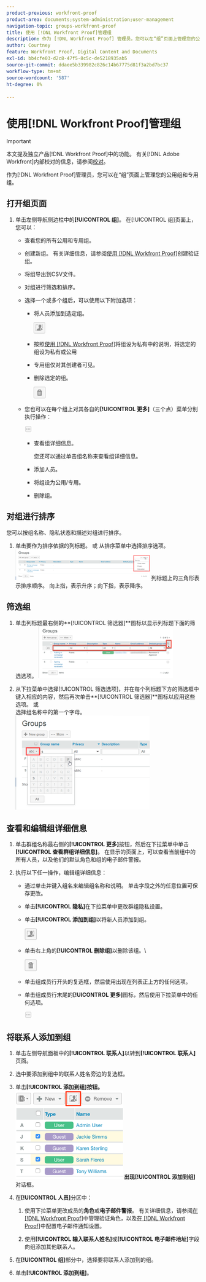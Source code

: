 ```yaml
---
product-previous: workfront-proof
product-area: documents;system-administration;user-management
navigation-topic: groups-workfront-proof
title: 使用 [!DNL Workfront Proof]管理组
description: 作为 [!DNL Workfront Proof] 管理员，您可以在“组”页面上管理您的公用组和专用组。
author: Courtney
feature: Workfront Proof, Digital Content and Documents
exl-id: bb4cfe03-d2c8-47f5-8c5c-de5218935ab5
source-git-commit: ddaee5b339982c826c14b67775d81f3a2bd7bc37
workflow-type: tm+mt
source-wordcount: '587'
ht-degree: 0%

---
```


# 使用[!DNL Workfront Proof]管理组

>[!IMPORTANT]
>
>本文提及独立产品[!DNL Workfront Proof]中的功能。 有关[!DNL Adobe Workfront]内部校对的信息，请参阅[校对](../../../review-and-approve-work/proofing/proofing.md)。

作为[!DNL Workfront Proof]管理员，您可以在“组”页面上管理您的公用组和专用组。

## 打开组页面

1. 单击左侧导航侧边栏中的&#x200B;**[!UICONTROL 组]**。
在[!UICONTROL 组]页面上，您可以：

   * 查看您的所有公用和专用组。
   * 创建新组。 有关详细信息，请参阅[使用 [!DNL Workfront Proof]](../../../workfront-proof/wp-mnguserscontacts/groups/create-proofing-groups.md)创建验证组。
   * 将组导出到CSV文件。
   * 对组进行筛选和排序。
   * 选择一个或多个组后，可以使用以下附加选项：

      * 将人员添加到选定组。

        ![Groups_page-add_people_btn.png](assets/groups-page-add-people-btn-30x29.png)

      * 按照[使用 [!DNL Workfront Proof]](../../../workfront-proof/wp-mnguserscontacts/groups/make-groups-private.md)将组设为私有中的说明，将选定的组设为私有或公用
      * 专用组仅对其创建者可见。
      * 删除选定的组。

        ![删除图标](assets/trash-button.png)
   * 您也可以在每个组上对其各自的&#x200B;**[!UICONTROL 更多]**（三个点）菜单分别执行操作：

     ![更多菜单](assets/more-button-small.png)

      * 查看组详细信息。

        您还可以通过单击组名称来查看组详细信息。
      * 添加人员。
      * 将组设为公用/专用。
      * 删除组。


## 对组进行排序

您可以按组名称、隐私状态和描述对组进行排序。

1. 单击要作为排序依据的列标题。
或
从排序菜单中选择排序选项。
   ![Groups_page-Sort_menu.png](assets/groups-page-sort-menu-350x80.png)
列标题上的三角形表示排序顺序。 向上指，表示升序；向下指，表示降序。

## 筛选组

1. 单击列标题最右侧的&#x200B;**[!UICONTROL 筛选器]**图标以显示列标题下面的筛选选项。
   ![Group_page-Filter_icon_and_options.png](assets/group-page-filter-icon-and-options-350x134.png)

1. 从下拉菜单中选择[!UICONTROL 筛选选项]，并在每个列标题下方的筛选框中键入相应的内容，然后再次单击&#x200B;**[!UICONTROL 筛选器]**图标以应用这些选项。
或\
   选择组名称中的第一个字母。
   ![Groups_page-filtering_by_letter.png](assets/groups-page-filtering-by-letter-350x245.png)

## 查看和编辑组详细信息

1. 单击群组名称最右侧的&#x200B;**[!UICONTROL 更多]**&#x200B;按钮，然后在下拉菜单中单击&#x200B;**[!UICONTROL 查看群组详细信息]**。
在显示的页面上，可以查看当前组中的所有人员，以及他们的默认角色和组的电子邮件警报。

1. 执行以下任一操作，编辑组详细信息：

   * 通过单击并键入组名来编辑组名称和说明。 单击字段之外的任意位置可保存更改。
   * 单击&#x200B;**[!UICONTROL 隐私]**&#x200B;在下拉菜单中更改群组隐私设置。
   * 单击&#x200B;**[!UICONTROL 添加到组]**&#x200B;以将新人员添加到组。

     ![Add_to_Group_btn.png](assets/add-to-group-btn.png)

   * 单击右上角的&#x200B;**[!UICONTROL 删除组]**&#x200B;以删除该组。\

     ![Trash_button.png](assets/trash-button.png)

   * 单击组成员行开头的复选框，然后使用出现在列表正上方的任何选项。
   * 单击组成员行末尾的&#x200B;**[!UICONTROL 更多]**&#x200B;图标，然后使用下拉菜单中的任何选项。

     ![More_button_small.png](assets/more-button-small.png)

## 将联系人添加到组

1. 单击左侧导航面板中的&#x200B;**[!UICONTROL 联系人]**&#x200B;以转到&#x200B;**[!UICONTROL 联系人]**&#x200B;页面。

1. 选中要添加到组中的联系人姓名旁边的复选框。
1. 单击&#x200B;**[!UICONTROL 添加到组]**按钮。
   ![添加到组](assets/screenshot-2018-04-06-15-27-17.png)
出现**[!UICONTROL 添加到组]**&#x200B;对话框。

1. 在&#x200B;**[!UICONTROL 人员]**&#x200B;分区中：

   1. 使用下拉菜单更改成员的&#x200B;**角色**&#x200B;或&#x200B;**电子邮件警报**。 有关详细信息，请参阅[在 [!DNL Workfront Proof]](../../../workfront-proof/wp-work-proofsfiles/share-proofs-and-files/manage-proof-roles.md)中管理验证角色，以及[在 [!DNL Workfront Proof]](../../../workfront-proof/wp-emailsntfctns/email-alerts/config-email-notification-settings-wp.md)中配置电子邮件通知设置。

   1. 使用&#x200B;**[!UICONTROL 输入联系人姓名]**&#x200B;或&#x200B;**[!UICONTROL 电子邮件地址]**&#x200B;字段向组添加其他联系人。

1. 在&#x200B;**[!UICONTROL 组]**&#x200B;部分中，选择要将联系人添加到的组。
1. 单击&#x200B;**[!UICONTROL 添加到组]**。
